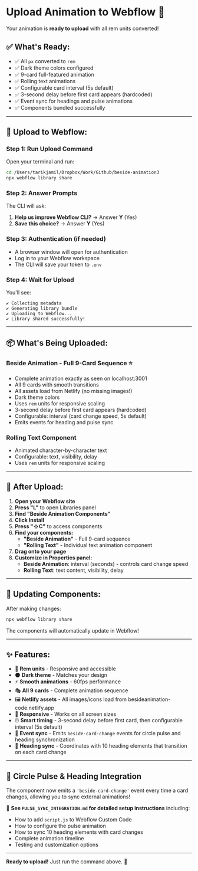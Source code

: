 # Upload Animation to Webflow 🚀

Your animation is **ready to upload** with all rem units converted!

## ✅ What's Ready:

- ✅ All `px` converted to `rem`
- ✅ Dark theme colors configured
- ✅ 9-card full-featured animation
- ✅ Rolling text animations
- ✅ Configurable card interval (5s default)
- ✅ 3-second delay before first card appears (hardcoded)
- ✅ Event sync for headings and pulse animations
- ✅ Components bundled successfully

---

## 🎯 Upload to Webflow:

### Step 1: Run Upload Command

Open your terminal and run:

```bash
cd /Users/tarikjamil/Dropbox/Work/Github/beside-animation3
npx webflow library share
```

### Step 2: Answer Prompts

The CLI will ask:

1. **Help us improve Webflow CLI?** → Answer **Y** (Yes)
2. **Save this choice?** → Answer **Y** (Yes)

### Step 3: Authentication (if needed)

- A browser window will open for authentication
- Log in to your Webflow workspace
- The CLI will save your token to `.env`

### Step 4: Wait for Upload

You'll see:

```
✔ Collecting metadata
✔ Generating library bundle
✔ Uploading to Webflow...
✔ Library shared successfully!
```

---

## 📦 What's Being Uploaded:

### **Beside Animation** - Full 9-Card Sequence ⭐

- Complete animation exactly as seen on localhost:3001
- All 9 cards with smooth transitions
- All assets load from Netlify (no missing images!)
- Dark theme colors
- Uses `rem` units for responsive scaling
- 3-second delay before first card appears (hardcoded)
- Configurable: interval (card change speed, 5s default)
- Emits events for heading and pulse sync

### **Rolling Text Component**

- Animated character-by-character text
- Configurable: text, visibility, delay
- Uses `rem` units for responsive scaling

---

## 🎨 After Upload:

1. **Open your Webflow site**
2. **Press "L"** to open Libraries panel
3. **Find "Beside Animation Components"**
4. **Click Install**
5. **Press "⇧C"** to access components
6. **Find your components:**
   - **"Beside Animation"** - Full 9-card sequence
   - **"Rolling Text"** - Individual text animation component
7. **Drag onto your page**
8. **Customize in Properties panel:**
   - **Beside Animation**: interval (seconds) - controls card change speed
   - **Rolling Text**: text content, visibility, delay

---

## 🔄 Updating Components:

After making changes:

```bash
npx webflow library share
```

The components will automatically update in Webflow!

---

## ✨ Features:

- 🎯 **Rem units** - Responsive and accessible
- 🌑 **Dark theme** - Matches your design
- ⚡ **Smooth animations** - 60fps performance
- 🎭 **All 9 cards** - Complete animation sequence
- 🖼️ **Netlify assets** - All images/icons load from besideanimation-code.netlify.app
- 📱 **Responsive** - Works on all screen sizes
- ⏰ **Smart timing** - 3-second delay before first card, then configurable interval (5s default)
- 🔄 **Event sync** - Emits `beside-card-change` events for circle pulse and heading synchronization
- 📝 **Heading sync** - Coordinates with 10 heading elements that transition on each card change

---

## 🎯 **Circle Pulse & Heading Integration**

The component now emits a `'beside-card-change'` event every time a card changes, allowing you to sync external animations!

📖 **See `PULSE_SYNC_INTEGRATION.md` for detailed setup instructions** including:

- How to add `script.js` to Webflow Custom Code
- How to configure the pulse animation
- How to sync 10 heading elements with card changes
- Complete animation timeline
- Testing and customization options

---

**Ready to upload!** Just run the command above. 🚀

